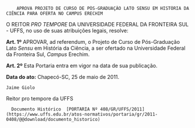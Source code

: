         APROVA PROJETO DE CURSO DE PÓS-GRADUAÇÃO LATO SENSU EM HISTÓRIA DA CIÊNCIA PARA OFERTA NO CAMPUS ERECHIM  

O REITOR  *PRO TEMPORE*  DA UNIVERSIDADE FEDERAL DA FRONTEIRA SUL - UFFS, no uso de suas atribuições legais, resolve:

  **Art. 1º**  APROVAR, ad referendum, o Projeto de Curso de Pós-Graduação Lato  *Sensu*  em História da Ciência, a ser ofertado na Universidade Federal da Fronteira Sul,  *Campus*  Erechim.

  **Art. 2º**  Esta Portaria entra em vigor na data de sua publicação.

  

   **Data do ato:** Chapecó-SC, 25 de maio de 2011.   
 

    Jaime Giolo   
 Reitor pro tempore da UFFS 

      Documento Histórico  [PORTARIA Nº 408/GR/UFFS/2011](https://www.uffs.edu.br/atos-normativos/portaria/gr/2011-0408/@@download/documento_historico)     
      